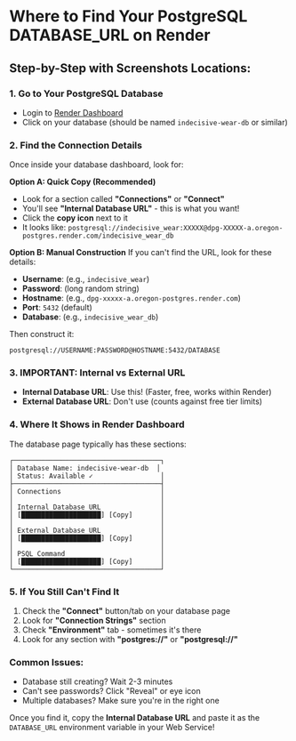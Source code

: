 # Where to Find Your PostgreSQL DATABASE_URL on Render

## Step-by-Step with Screenshots Locations:

### 1. Go to Your PostgreSQL Database
- Login to [Render Dashboard](https://dashboard.render.com)
- Click on your database (should be named `indecisive-wear-db` or similar)

### 2. Find the Connection Details
Once inside your database dashboard, look for:

**Option A: Quick Copy (Recommended)**
- Look for a section called **"Connections"** or **"Connect"**
- You'll see **"Internal Database URL"** - this is what you want!
- Click the **copy icon** next to it
- It looks like: `postgresql://indecisive_wear:XXXXX@dpg-XXXXX-a.oregon-postgres.render.com/indecisive_wear_db`

**Option B: Manual Construction**
If you can't find the URL, look for these details:
- **Username**: (e.g., `indecisive_wear`)
- **Password**: (long random string)
- **Hostname**: (e.g., `dpg-xxxxx-a.oregon-postgres.render.com`)
- **Port**: `5432` (default)
- **Database**: (e.g., `indecisive_wear_db`)

Then construct it:
```
postgresql://USERNAME:PASSWORD@HOSTNAME:5432/DATABASE
```

### 3. IMPORTANT: Internal vs External URL
- **Internal Database URL**: Use this! (Faster, free, works within Render)
- **External Database URL**: Don't use (counts against free tier limits)

### 4. Where It Shows in Render Dashboard

The database page typically has these sections:
```
┌─────────────────────────────────────┐
│ Database Name: indecisive-wear-db  │
│ Status: Available ✓                 │
├─────────────────────────────────────┤
│ Connections                         │
│                                     │
│ Internal Database URL               │
│ [████████████████████] [Copy]       │
│                                     │
│ External Database URL               │
│ [████████████████████] [Copy]       │
│                                     │
│ PSQL Command                        │
│ [████████████████████] [Copy]       │
└─────────────────────────────────────┘
```

### 5. If You Still Can't Find It

1. Check the **"Connect"** button/tab on your database page
2. Look for **"Connection Strings"** section
3. Check **"Environment"** tab - sometimes it's there
4. Look for any section with **"postgres://"** or **"postgresql://"**

### Common Issues:
- Database still creating? Wait 2-3 minutes
- Can't see passwords? Click "Reveal" or eye icon
- Multiple databases? Make sure you're in the right one

Once you find it, copy the **Internal Database URL** and paste it as the `DATABASE_URL` environment variable in your Web Service!